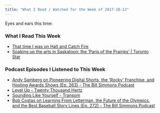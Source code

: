 ```yaml
---
title: "What I Read / Watched for the Week of 2017-10-13"
---
```

<p>Eyes and ears this time:</p>
<h3>What I Read This Week</h3>
<ul>
<li><a href="https://kottke.org/17/10/that-time-i-was-on-halt-and-catch-fire">That time I was on Halt and Catch Fire</a></li>
<li><a href="https://www.thestar.com/life/travel/2017/10/04/soaking-up-the-arts-in-saskatoon-the-paris-of-the-prairies.html">Soaking up the arts in Saskatoon: the ‘Paris of the Prairies’ | Toronto Star</a></li>
</ul>
<h3>Podcast Episodes I Listened to This Week</h3>
<ul>
<li><a href="http://pca.st/5QJp">Andy Samberg on Pioneering Digital Shorts, the 'Rocky' Franchise, and Hosting Awards Shows (Ep. 263) - The Bill Simmons Podcast</a></li>
<li><a href="http://pca.st/M5u0">Level Up - Twenty Thousand Hertz</a></li>
<li><a href="http://pca.st/80ag">Sounding Like Yourself - Transom</a></li>
<li><a href="http://pca.st/IpZF">Bob Costas on Learning From Letterman, the Future of the Olympics, and the Best Baseball Story Lines (Ep. 272) - The Bill Simmons Podcast</a></li>
</ul>
